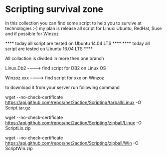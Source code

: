 # Scripting survival zone

In this collection you can find some script to help you to survive at technologies :-)
my plan is release all script for Linux: Ubuntu, RedHat, Suse and if possible for Winzoz

 **** today all script are tested on Ubuntu 14.04 LTS ****
 **** today all script are tested on Ubuntu 16.04 LTS ****
  
 All collaction is divided in more then one branch
 
 Linux.Db2 ----> find script for DB2 on Linux OS
 
 Winzoz.xxx ----> find script for xxx on Winzoz

to download it from your server run following command


wget --no-check-certificate  https://api.github.com/repos/net2action/Scripting/tarball/Linux -O Script.tar.gz

wget --no-check-certificate  https://api.github.com/repos/net2action/Scripting/zipball/Linux -O ScriptLix.zip

wget --no-check-certificate  https://api.github.com/repos/net2action/Scripting/zipball/Win -O ScriptWin.zip
